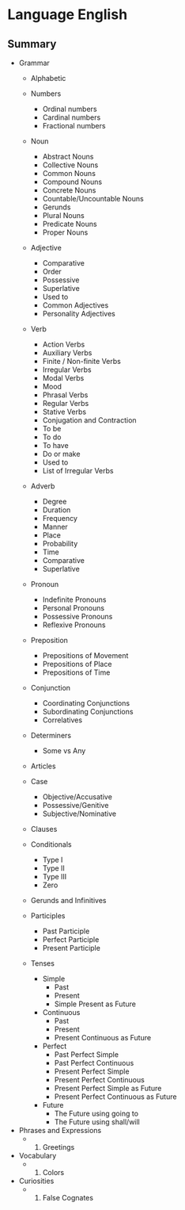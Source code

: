 # Language English


## Summary

- Grammar
	- Alphabetic
	- Numbers
		- Ordinal numbers
		- Cardinal numbers
		- Fractional numbers
	- Noun
		- Abstract Nouns
		- Collective Nouns
		- Common Nouns
		- Compound Nouns
		- Concrete Nouns
		- Countable/Uncountable Nouns
		- Gerunds
		- Plural Nouns
		- Predicate Nouns
		- Proper Nouns
	- Adjective
		- Comparative
		- Order
		- Possessive
		- Superlative
		- Used to
		- Common Adjectives
		- Personality Adjectives
	- Verb
		- Action Verbs
		- Auxiliary Verbs
		- Finite / Non-finite Verbs
		- Irregular Verbs   
		- Modal Verbs
		- Mood
		- Phrasal Verbs
		- Regular Verbs 
		- Stative Verbs
		- Conjugation and Contraction
		- To be
		- To do
		- To have
		- Do or make
		- Used to
		- List of Irregular Verbs
	- Adverb
		- Degree
		- Duration
		- Frequency
		- Manner
		- Place
		- Probability
		- Time
		- Comparative
		- Superlative
	- Pronoun
		- Indefinite Pronouns
		- Personal Pronouns
		- Possessive Pronouns
		- Reflexive Pronouns
	- Preposition
		- Prepositions of Movement
		- Prepositions of Place
		- Prepositions of Time
	- Conjunction
		- Coordinating Conjunctions
		- Subordinating Conjunctions
		- Correlatives
	- Determiners
		- Some vs Any

	- Articles
	- Case
		- Objective/Accusative
		- Possessive/Genitive
		- Subjective/Nominative
	- Clauses
	- Conditionals
		- Type I  
		- Type II  
		- Type III
		- Zero
	- Gerunds and Infinitives
	- Participles
		- Past Participle 
		- Perfect Participle
		- Present Participle
	- Tenses
		- Simple
			- Past
			- Present
			- Simple Present as Future
		- Continuous
			- Past
			- Present
			- Present Continuous as Future
		- Perfect
			- Past Perfect Simple
			- Past Perfect Continuous
			- Present Perfect Simple
			- Present Perfect Continuous
			- Present Perfect Simple as Future
			- Present Perfect Continuous as Future
		- Future
			- The Future using going to
			- The Future using shall/will
- Phrases and Expressions
	- 01. Greetings
- Vocabulary
	- 01. Colors
- Curiosities
	- 01. False Cognates